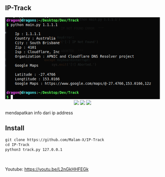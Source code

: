 ## IP-Track

<p align="center">
  <img src="https://github.com/Malam-X/IP-Track/blob/main/2021-03-21_01-00.png"><br>
  <img src="https://img.shields.io/badge/Version-v0.0.1-blue">
  <img src="https://img.shields.io/badge/Python-v3.7%2B-blue">
  <img src="https://komarev.com/ghpvc/?username=Malam-X&label=Views&color=blue&style=plastic">
</p>
mendapatkan info dari ip address

## Install

```
git clone https://github.com/Malam-X/IP-Track
cd IP-Track
python3 track.py 127.0.0.1
```
<br><br>
Youtube: https://youtu.be/L2nGkHHFEGk
